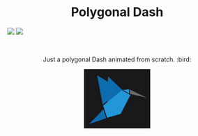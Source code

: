 <h1 align="center"> Polygonal Dash </h1>

![](https://img.shields.io/github/license/gabrieldamasceno/flutter_animated_dash)
![](https://img.shields.io/github/languages/code-size/gabrieldamasceno/flutter_animated_dash)


<br>

<p align="center"> Just a polygonal Dash animated from scratch. :bird: </p>


<p align='center'>
    <img src="https://raw.githubusercontent.com/GabrielDamasceno/flutter_animated_dash/master/doc/animated_dash.gif" width="30%" height="30%"/>
</p>

